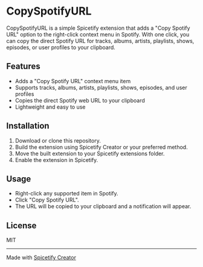 # CopySpotifyURL

CopySpotifyURL is a simple Spicetify extension that adds a "Copy Spotify URL" option to the right-click context menu in Spotify. With one click, you can copy the direct Spotify URL for tracks, albums, artists, playlists, shows, episodes, or user profiles to your clipboard.

## Features

- Adds a "Copy Spotify URL" context menu item
- Supports tracks, albums, artists, playlists, shows, episodes, and user profiles
- Copies the direct Spotify web URL to your clipboard
- Lightweight and easy to use

## Installation

1. Download or clone this repository.
2. Build the extension using Spicetify Creator or your preferred method.
3. Move the built extension to your Spicetify extensions folder.
4. Enable the extension in Spicetify.

## Usage

- Right-click any supported item in Spotify.
- Click "Copy Spotify URL".
- The URL will be copied to your clipboard and a notification will appear.

## License

MIT

---
Made with [Spicetify Creator](https://github.com/spicetify/spicetify-creator)